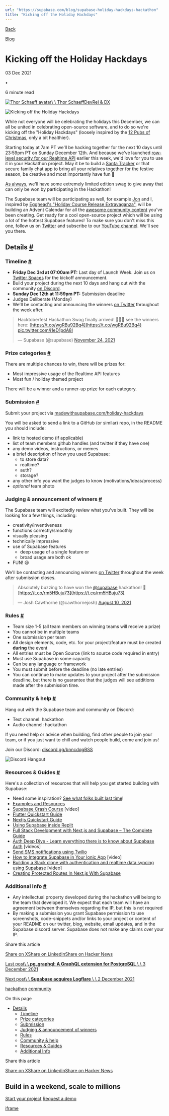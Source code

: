 ```yaml
---
url: "https://supabase.com/blog/supabase-holiday-hackdays-hackathon"
title: "Kicking off the Holiday Hackdays"
---
```


[Back](https://supabase.com/blog)

[Blog](https://supabase.com/blog)

# Kicking off the Holiday Hackdays

03 Dec 2021

•

6 minute read

[![Thor Schaeff avatar](https://supabase.com/_next/image?url=https%3A%2F%2Fgithub.com%2Fthorwebdev.png&w=96&q=75&dpl=dpl_7FY8EmFQ6G3YqautJ4Fvh1viLnvu)\\
\\
Thor SchaeffDevRel & DX](https://twitter.com/thorwebdev)

![Kicking off the Holiday Hackdays](https://supabase.com/_next/image?url=%2Fimages%2Fblog%2Flaunch-week-three%2Fholiday-hackdays-og.png&w=3840&q=100&dpl=dpl_7FY8EmFQ6G3YqautJ4Fvh1viLnvu)

While not everyone will be celebrating the holidays this December, we can all be united in celebrating open-source software, and to do so we're kicking off the "Holiday Hackdays" (loosely inspired by the [12 Pubs of Christmas](https://www.irelandbeforeyoudie.com/12-pubs-of-christmas-rules-tips-everything-you-need-for-a-great-night/), only a bit healthier).

Starting today at 7am PT we'll be hacking together for the next 10 days until 23:59pm PT on Sunday December 12th. And because we've launched [row-level security for our Realtime API](https://supabase.com/blog/realtime-row-level-security-in-postgresql) earlier this week, we'd love for you to use it in your Hackathon project. May it be to build a [Santa Tracker](https://www.freecodecamp.org/news/create-your-own-santa-tracker-with-gatsby-and-react-leaflet/) or that secure family chat app to bring all your relatives together for the festive season, be creative and most importantly have fun 🥳

[As always](https://supabase.com/blog/hacktoberfest-hackathon-winners-2021#the-prizes), we'll have some extremely limited edition swag to give away that can only be won by participating in the Hackathon!

The Supabase team will be participating as well, for example [Jon](https://twitter.com/_dijonmusters) and I, inspired by [Egghead's "Holiday Course Release Extravaganza"](https://egghead.io/20-days), will be building an Advent Calendar for all the [awesome community content](https://supabase.com/blog/community-day#new-tutorials-and-integration-guides) you've been creating. Get ready for a cool open-source project which will be using a lot of the hottest Supabase features! To make sure you don't miss this one, follow us on [Twitter](https://twitter.com/supabase) and subscribe to our [YouTube channel](https://www.youtube.com/supabase). We'll see you there.

## Details [\#](https://supabase.com/blog/supabase-holiday-hackdays-hackathon\#details)

### Timeline [\#](https://supabase.com/blog/supabase-holiday-hackdays-hackathon\#timeline)

- **Friday Dec 3rd at 07:00am PT:** Last day of Launch Week. Join us on [Twitter Spaces](https://twitter.com/i/spaces/1eaKbNDPEOYKX?s=20) for the kickoff announcement.
- Build your project during the next 10 days and hang out with the community [on Discord](https://discord.gg/bnncdqgBSS).
- **Sunday Dec 12th at 11:59pm PT:** Submission deadline
- Judges Deliberate (Monday)
- We'll be contacting and announcing the winners [on Twitter](https://twitter.com/supabase) throughout the week after.

> Hacktoberfest Hackathon Swag finally arrived! 🥇🥈🥨 see the winners here:
> [https://t.co/wgRBu92Bq4](https://t.co/wgRBu92Bq4) [pic.twitter.com/i1eD1pdA8I](https://t.co/i1eD1pdA8I)
>
> — Supabase (@supabase) [November 24, 2021](https://twitter.com/supabase/status/1463355998928736262?ref_src=twsrc%5Etfw)

### Prize categories [\#](https://supabase.com/blog/supabase-holiday-hackdays-hackathon\#prize-categories)

There are multiple chances to win, there will be prizes for:

- Most impressive usage of the Realtime API features
- Most fun / holiday themed project

There will be a winner and a runner-up prize for each category.

### Submission [\#](https://supabase.com/blog/supabase-holiday-hackdays-hackathon\#submission)

Submit your project via [madewithsupabase.com/holiday-hackdays](https://www.madewithsupabase.com/holiday-hackdays)

You will be asked to send a link to a GitHub (or similar) repo, in the README you should include:

- link to hosted demo (if applicable)
- list of team members github handles (and twitter if they have one)
- any demo videos, instructions, or memes
- a brief description of how you used Supabase:
  - to store data?
  - realtime?
  - auth?
  - storage?
- any other info you want the judges to know (motivations/ideas/process)
- _optional_ team photo

### Judging & announcement of winners [\#](https://supabase.com/blog/supabase-holiday-hackdays-hackathon\#judging--announcement-of-winners)

The Supabase team will excitedly review what you've built. They will be looking for a few things, including:

- creativity/inventiveness
- functions correctly/smoothly
- visually pleasing
- technically impressive
- use of Supabase features
  - deep usage of a single feature or
  - broad usage are both ok
- FUN! 😃

We'll be contacting and announcing winners [on Twitter](https://twitter.com/supabase) throughout the week after submission closes.

> Absolutely buzzing to have won the
> [@supabase](https://twitter.com/supabase?ref_src=twsrc%5Etfw) hackathon! 🥳
> [https://t.co/rm5HBuju73](https://t.co/rm5HBuju73)
>
> — Josh Cawthorne (@cawthornejosh) [August 10, 2021](https://twitter.com/cawthornejosh/status/1424985377136390183?ref_src=twsrc%5Etfw)

### Rules [\#](https://supabase.com/blog/supabase-holiday-hackdays-hackathon\#rules)

- Team size 1-5 (all team members on winning teams will receive a prize)
- You cannot be in multiple teams
- One submission per team
- All design elements, code, etc. for your project/feature must be created **during** the event
- All entries must be Open Source (link to source code required in entry)
- Must use Supabase in some capacity
- Can be any language or framework
- You must submit before the deadline (no late entries)
- You can continue to make updates to your project after the submission deadline, but there is no guarantee that the judges will see additions made after the submission time.

### Community & help [\#](https://supabase.com/blog/supabase-holiday-hackdays-hackathon\#community--help)

Hang out with the Supabase team and community on Discord:

- Text channel: hackathon
- Audio channel: hackathon

If you need help or advice when building, find other people to join your team, or if you just want to chill and watch people build, come and join us!

Join our Discord: [discord.gg/bnncdqgBSS](https://discord.gg/bnncdqgBSS)

![Discord Hangout](https://supabase.com/_next/image?url=%2Fimages%2Fblog%2Fhackathon%2Fcommunity.png&w=3840&q=75&dpl=dpl_7FY8EmFQ6G3YqautJ4Fvh1viLnvu)

### Resources & Guides [\#](https://supabase.com/blog/supabase-holiday-hackdays-hackathon\#resources--guides)

Here's a collection of resources that will help you get started building with Supabase:

- Need some inspiration? [See what folks built last time](https://supabase.com/blog/hackathon-winners)!
- [Examples and Resources](https://supabase.com/docs/guides/examples)
- [Supabase Crash Course](https://www.youtube.com/watch?v=7uKQBl9uZ00) \[video\]
- [Flutter Quickstart Guide](https://supabase.com/docs/guides/with-flutter)
- [Nextjs Quickstart Guide](https://supabase.com/docs/guides/with-nextjs)
- [Using Supabase inside Replit](https://supabase.com/blog/using-supabase-replit)
- [Full Stack Development with Next.js and Supabase – The Complete Guide](https://www.freecodecamp.org/news/the-complete-guide-to-full-stack-development-with-supabas/)
- [Auth Deep Dive - Learn everything there is to know about Supabase Auth](https://supabase.com/docs/learn/auth-deep-dive/auth-deep-dive-jwts) \[videos\]
- [Send SMS notifications using Twilio](https://www.twilio.com/blog/send-sms-notifications-supabase-users-node-js-twilio-messaging)
- [How to Integrate Supabase in Your Ionic App](https://www.youtube.com/watch?v=pl9XfIWutKE) \[video\]
- [Building a Slack clone with authentication and realtime data syncing using Supabase](https://www.youtube.com/watch?v=LUMxJ4w-MUU) \[video\]
- [Creating Protected Routes In Next.js With Supabase](https://aboutmonica.com/blog/creating-protected-routes-in-next-js-with-supabase)

### Additional Info [\#](https://supabase.com/blog/supabase-holiday-hackdays-hackathon\#additional-info)

- Any intellectual property developed during the hackathon will belong to the team that developed it. We expect that each team will have an agreement between themselves regarding the IP, but this is not required
- By making a submission you grant Supabase permission to use screenshots, code-snippets and/or links to your project or content of your README on our twitter, blog, website, email updates, and in the Supabase discord server. Supabase does not make any claims over your IP.

Share this article

[Share on X](https://twitter.com/intent/tweet?url=https%3A%2F%2Fsupabase.com%2Fblog%2Fsupabase-holiday-hackdays-hackathon&text=Kicking%20off%20the%20Holiday%20Hackdays)[Share on Linkedin](https://www.linkedin.com/shareArticle?url=https%3A%2F%2Fsupabase.com%2Fblog%2Fsupabase-holiday-hackdays-hackathon&text=Kicking%20off%20the%20Holiday%20Hackdays)[Share on Hacker News](https://news.ycombinator.com/submitlink?u=https%3A%2F%2Fsupabase.com%2Fblog%2Fsupabase-holiday-hackdays-hackathon&t=Kicking%20off%20the%20Holiday%20Hackdays)

[Last post\\
\\
**pg\_graphql: A GraphQL extension for PostgreSQL** \\
\\
3 December 2021](https://supabase.com/blog/pg-graphql)

[Next post\\
\\
**Supabase acquires Logflare** \\
\\
2 December 2021](https://supabase.com/blog/supabase-acquires-logflare)

[hackathon](https://supabase.com/blog/tags/hackathon) [community](https://supabase.com/blog/tags/community)

On this page

- [Details](https://supabase.com/blog/supabase-holiday-hackdays-hackathon#details)
  - [Timeline](https://supabase.com/blog/supabase-holiday-hackdays-hackathon#timeline)
  - [Prize categories](https://supabase.com/blog/supabase-holiday-hackdays-hackathon#prize-categories)
  - [Submission](https://supabase.com/blog/supabase-holiday-hackdays-hackathon#submission)
  - [Judging & announcement of winners](https://supabase.com/blog/supabase-holiday-hackdays-hackathon#judging--announcement-of-winners)
  - [Rules](https://supabase.com/blog/supabase-holiday-hackdays-hackathon#rules)
  - [Community & help](https://supabase.com/blog/supabase-holiday-hackdays-hackathon#community--help)
  - [Resources & Guides](https://supabase.com/blog/supabase-holiday-hackdays-hackathon#resources--guides)
  - [Additional Info](https://supabase.com/blog/supabase-holiday-hackdays-hackathon#additional-info)

Share this article

[Share on X](https://twitter.com/intent/tweet?url=https%3A%2F%2Fsupabase.com%2Fblog%2Fsupabase-holiday-hackdays-hackathon&text=Kicking%20off%20the%20Holiday%20Hackdays)[Share on Linkedin](https://www.linkedin.com/shareArticle?url=https%3A%2F%2Fsupabase.com%2Fblog%2Fsupabase-holiday-hackdays-hackathon&text=Kicking%20off%20the%20Holiday%20Hackdays)[Share on Hacker News](https://news.ycombinator.com/submitlink?u=https%3A%2F%2Fsupabase.com%2Fblog%2Fsupabase-holiday-hackdays-hackathon&t=Kicking%20off%20the%20Holiday%20Hackdays)

## Build in a weekend, scale to millions

[Start your project](https://supabase.com/dashboard) [Request a demo](https://supabase.com/contact/sales)

[iframe](https://platform.twitter.com/widgets/widget_iframe.2f70fb173b9000da126c79afe2098f02.html?origin=https%3A%2F%2Fsupabase.com)